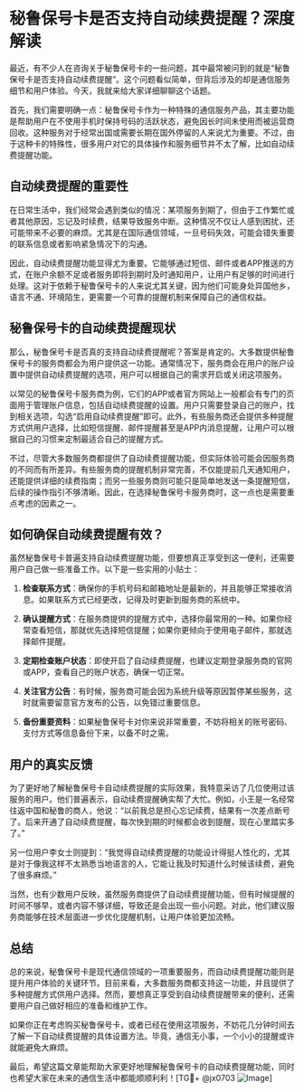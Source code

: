 # 秘鲁保号卡是否支持自动续费提醒？深度解读

最近，有不少人在咨询关于秘鲁保号卡的一些问题，其中最常被问到的就是“秘鲁保号卡是否支持自动续费提醒”。这个问题看似简单，但背后涉及的却是通信服务细节和用户体验。今天，我就来给大家详细聊聊这个话题。

首先，我们需要明确一点：秘鲁保号卡作为一种特殊的通信服务产品，其主要功能是帮助用户在不使用手机时保持号码的活跃状态，避免因长时间未使用而被运营商回收。这种服务对于经常出国或需要长期在国外停留的人来说尤为重要。不过，由于这种卡的特殊性，很多用户对它的具体操作和服务细节并不太了解，比如自动续费提醒功能。

## 自动续费提醒的重要性

在日常生活中，我们经常会遇到类似的情况：某项服务到期了，但由于工作繁忙或者其他原因，忘记及时续费，结果导致服务中断。这种情况不仅让人感到困扰，还可能带来不必要的麻烦。尤其是在国际通信领域，一旦号码失效，可能会错失重要的联系信息或者影响紧急情况下的沟通。

因此，自动续费提醒功能显得尤为重要。它能够通过短信、邮件或者APP推送的方式，在账户余额不足或者服务即将到期时及时通知用户，让用户有足够的时间进行处理。这对于依赖于秘鲁保号卡的人来说尤其关键，因为他们可能身处异国他乡，语言不通、环境陌生，更需要一个可靠的提醒机制来保障自己的通信权益。

## 秘鲁保号卡的自动续费提醒现状

那么，秘鲁保号卡是否真的支持自动续费提醒呢？答案是肯定的。大多数提供秘鲁保号卡的服务商都会为用户提供这一功能。通常情况下，服务商会在用户的账户设置中提供自动续费提醒的选项，用户可以根据自己的需求开启或关闭这项服务。

以常见的秘鲁保号卡服务商为例，它们的APP或者官方网站上一般都会有专门的页面用于管理账户信息，包括自动续费提醒的设置。用户只需要登录自己的账户，找到相关选项，勾选“启用自动续费提醒”即可。此外，有些服务商还会提供多种提醒方式供用户选择，比如短信提醒、邮件提醒甚至是APP内消息提醒，让用户可以根据自己的习惯来定制最适合自己的提醒方式。

不过，尽管大多数服务商都提供了自动续费提醒功能，但实际体验可能会因服务商的不同而有所差异。有些服务商的提醒机制非常完善，不仅能提前几天通知用户，还能提供详细的续费指南；而另一些服务商则可能只是简单地发送一条提醒短信，后续的操作指引不够清晰。因此，在选择秘鲁保号卡服务商时，这一点也是需要重点考虑的因素之一。

## 如何确保自动续费提醒有效？

虽然秘鲁保号卡普遍支持自动续费提醒功能，但要想真正享受到这一便利，还需要用户自己做一些准备工作。以下是一些实用的小贴士：

1. **检查联系方式**：确保你的手机号码和邮箱地址是最新的，并且能够正常接收消息。如果联系方式已经更改，记得及时更新到服务商的系统中。
   
2. **确认提醒方式**：在服务商提供的提醒方式中，选择你最常用的一种。如果你经常查看短信，那就优先选择短信提醒；如果你更倾向于使用电子邮件，那就选择邮件提醒。

3. **定期检查账户状态**：即使开启了自动续费提醒，也建议定期登录服务商的官网或APP，查看自己的账户状态，确保一切正常。

4. **关注官方公告**：有时候，服务商可能会因为系统升级等原因暂停某些服务，这时就需要留意官方发布的公告，以免错过重要信息。

5. **备份重要资料**：如果秘鲁保号卡对你来说非常重要，不妨将相关的账号密码、支付方式等信息备份下来，以备不时之需。

## 用户的真实反馈

为了更好地了解秘鲁保号卡自动续费提醒的实际效果，我特意采访了几位使用过该服务的用户。他们普遍表示，自动续费提醒确实帮了大忙。例如，小王是一名经常往返中国和秘鲁的商人，他说：“以前我总是担心忘记续费，结果有一次差点断号了。后来开通了自动续费提醒，每次快到期的时候都会收到提醒，现在心里踏实多了。”

另一位用户李女士则提到：“我觉得自动续费提醒的功能设计得挺人性化的，尤其是对于像我这样不太熟悉当地语言的人，它能让我及时知道什么时候该续费，避免了很多麻烦。”

当然，也有少数用户反映，虽然服务商提供了自动续费提醒功能，但有时候提醒的时间不够早，或者内容不够详细，导致还是会出现一些小问题。对此，他们建议服务商能够在技术层面进一步优化提醒机制，让用户体验更加流畅。

## 总结

总的来说，秘鲁保号卡是现代通信领域的一项重要服务，而自动续费提醒功能则是提升用户体验的关键环节。目前来看，大多数服务商都支持这一功能，并且提供了多种提醒方式供用户选择。然而，要想真正享受到自动续费提醒带来的便利，还需要用户自己做好相应的准备和维护工作。

如果你正在考虑购买秘鲁保号卡，或者已经在使用这项服务，不妨花几分钟时间去了解一下自动续费提醒的具体设置方法。毕竟，通信无小事，一个小小的提醒或许就能避免大麻烦。

最后，希望这篇文章能帮助大家更好地理解秘鲁保号卡的自动续费提醒功能，同时也希望大家在未来的通信生活中都能顺顺利利！[TG💪+ @jx0703 ![Image](https://github.com/user-attachments/assets/dbca1d08-cadb-493c-b0ec-ad6f7a83f270)]